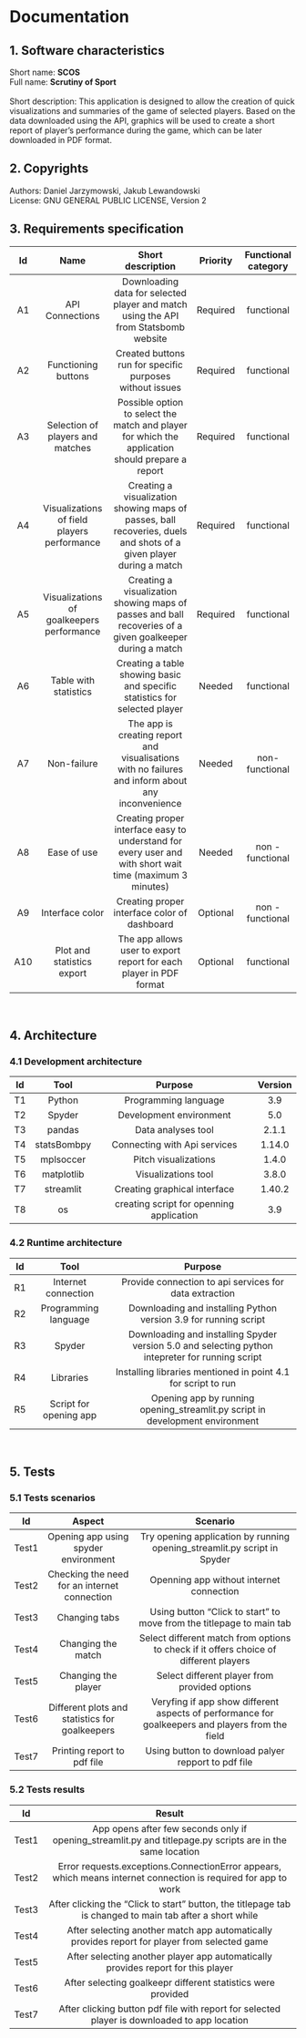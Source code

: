 # Documentation

## 1. Software characteristics
Short name: **SCOS** \
Full name: **Scrutiny of Sport** <br><br>
Short description: This application is designed to allow the creation of quick visualizations and summaries of the game of selected players. Based on the data downloaded using the API, graphics will be used to create a short report of player’s performance during the game, which can be later downloaded in PDF format.

## 2. Copyrights
Authors: Daniel Jarzymowski, Jakub Lewandowski \
License: GNU GENERAL PUBLIC LICENSE, Version 2
<br>

## 3. Requirements specification
| Id | Name | Short description | Priority | Functional category |
| :--: | :--: | :--: | :--: | :--: | 
| A1 | API Connections | Downloading data for selected player and match using the API from Statsbomb website | Required | functional |
| A2 | Functioning buttons | Created buttons run for specific purposes without issues | Required | functional |
| A3 | Selection of players and matches | Possible option to select the match and player for which the application should prepare a report | Required | functional |
| A4 | Visualizations of field players performance | Creating a visualization showing maps of passes, ball recoveries, duels and shots of a given player during a match | Required | functional | 
| A5 | Visualizations of goalkeepers performance| Creating a visualization showing maps of passes and ball recoveries of a given goalkeeper during a match | Required | functional |
| A6 | Table with statistics | Creating a table showing basic and specific statistics for selected player | Needed | functional |
| A7 | Non-failure | The app is creating report and visualisations with no failures and inform about any inconvenience | Needed | non- functional |
| A8 | Ease of use | Creating proper interface easy to understand for every user and with short wait time (maximum 3 minutes) | Needed | non - functional |
| A9 | Interface color | Creating proper interface color of dashboard | Optional | non - functional |
| A10 | Plot and statistics export | The app allows user to export report for each player in PDF format | Optional | functional | 
<br>

## 4. Architecture
### 4.1 Development architecture
| Id | Tool | Purpose | Version |
| :--: | :--: | :--: | :--: | 
| T1 | Python | Programming language | 3.9 | 
| T2 | Spyder | Development environment | 5.0 |
| T3 | pandas | Data analyses tool | 2.1.1 | 
| T4 | statsBombpy | Connecting with Api services | 1.14.0 |
| T5 | mplsoccer | Pitch visualizations | 1.4.0 |
| T6 | matplotlib | Visualizations tool | 3.8.0 |
| T7 | streamlit | Creating graphical interface | 1.40.2 |
| T8 | os | creating script for openning application | 3.9 | 

### 4.2 Runtime architecture
| Id | Tool | Purpose |
| :--: | :--: | :--: | 
| R1 | Internet connection | Provide connection to api services for data extraction | 
| R2 | Programming language | Downloading and installing Python version 3.9 for running script |
| R3 | Spyder | Downloading and installing Spyder version 5.0 and selecting python intepreter for running script | 
| R4 | Libraries | Installing libraries mentioned in point 4.1 for script to run | 
| R5 | Script for opening app | Opening app by running opening_streamlit.py script in development environment | 
<br>

## 5. Tests
### 5.1 Tests scenarios
| Id | Aspect | Scenario | 
| :--: | :--: | :--: | 
| Test1 | Opening app using spyder environment | Try opening application by running opening_streamlit.py script in Spyder  |
| Test2 | Checking the need for an internet connection | Openning app without internet connection |
| Test3 | Changing tabs | Using button “Click to start” to move from the titlepage to main tab | 
| Test4 | Changing the match | Select different match from options to check if it offers choice of different players | 
| Test5 | Changing the player | Select different player from provided options | 
| Test6 | Different plots and statistics for goalkeepers | Veryfing if app show different aspects of performance for goalkeepers and players from the field | 
| Test7 | Printing report to pdf file | Using button to download palyer repport to pdf file | 

### 5.2 Tests results 
| Id | Result |
| :--: | :--: |
| Test1 | App opens after few seconds only if opening_streamlit.py and titlepage.py scripts are in the same location |
| Test2 | Error requests.exceptions.ConnectionError appears, which means internet connection is required for app to work |
| Test3 | After clicking the “Click to start” button, the titlepage tab is changed to main tab after a short while | 
| Test4 | After selecting another match app automatically provides report for player from selected game | 
| Test5 | After selecting another player app automatically provides report for this player |
| Test6 | After selecting goalkeepr different statistics were provided | 
| Test7 | After clicking button pdf file with report for selected player is downloaded to app location | 
